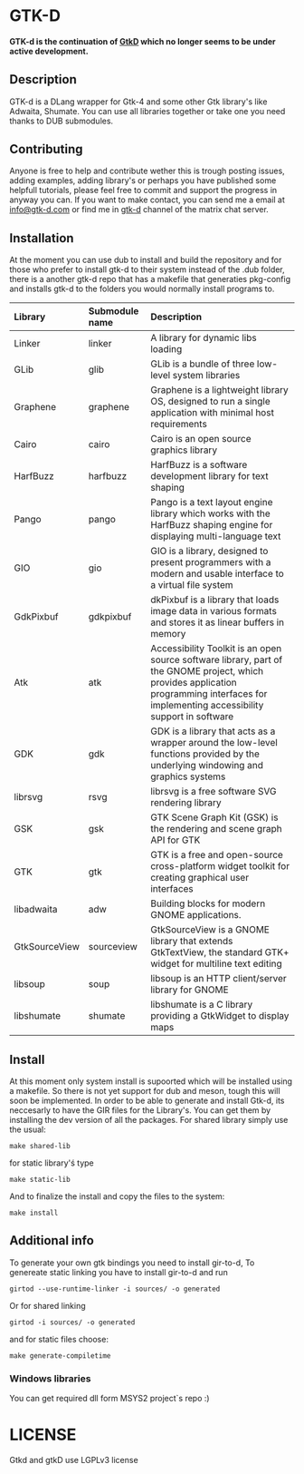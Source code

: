# GTK-D

#### GTK-d is the continuation of [GtkD](https://gtkd.org/) which no longer seems to be under active development. ####

## Description

GTK-d is a DLang wrapper for Gtk-4 and some other Gtk library's like Adwaita, Shumate. You can use all libraries together or take one you need thanks to DUB submodules.

## Contributing
Anyone is free to help and contribute wether this is trough posting issues, adding examples, adding library's or perhaps you have published some helpfull tutorials, please feel free to commit and support the progress in anyway you can. If you want to make contact, you can send me a email at info@gtk-d.com or find me in [gtk-d](https://matrix.to/#/#gtkd:matrix.org) channel of the matrix chat server.

## Installation
At the moment you can use dub to install and build the repository and for those who prefer to install gtk-d to their system instead of the .dub folder, there is a another gtk-d repo that has a makefile that generaties pkg-config and installs gtk-d to the folders you would normally install programs to.

| Library  | Submodule name | Description |
| :------- | :------------- | :---------- |
| Linker   | linker         | A library for dynamic libs loading |
| GLib     | glib           | GLib is a bundle of three low-level system libraries |
| Graphene | graphene       | Graphene is a lightweight library OS, designed to run a single application with minimal host requirements |
| Cairo   | cairo           | Cairo is an open source graphics library |
| HarfBuzz | harfbuzz | HarfBuzz is a software development library for text shaping |
| Pango | pango | Pango is a text layout engine library which works with the HarfBuzz shaping engine for displaying multi-language text |
| GIO | gio | GIO is a library, designed to present programmers with a modern and usable interface to a virtual file system |
| GdkPixbuf | gdkpixbuf | dkPixbuf is a library that loads image data in various formats and stores it as linear buffers in memory |
| Atk | atk | Accessibility Toolkit is an open source software library, part of the GNOME project, which provides application programming interfaces for implementing accessibility support in software |
| GDK | gdk | GDK is a library that acts as a wrapper around the low-level functions provided by the underlying windowing and graphics systems |
| librsvg | rsvg | librsvg is a free software SVG rendering library |
| GSK | gsk | GTK Scene Graph Kit (GSK) is the rendering and scene graph API for GTK |
| GTK | gtk | GTK is a free and open-source cross-platform widget toolkit for creating graphical user interfaces |
| libadwaita | adw |  Building blocks for modern GNOME applications. |
| GtkSourceView | sourceview | GtkSourceView is a GNOME library that extends GtkTextView, the standard GTK+ widget for multiline text editing |
| libsoup | soup | libsoup is an HTTP client/server library for GNOME |
| libshumate | shumate | libshumate is a C library providing a GtkWidget to display maps |

## Install 
At this moment only system install is supoorted which will be installed using a makefile. So there is not yet support for dub and meson, tough this will soon be implemented. In order to be able to generate and install Gtk-d, its neccesarly to have the GIR files for the Library's. You can get them by installing the dev version of all the packages. For shared library simply use the usual:
````
make shared-lib
````
for static library'ś type
````
make static-lib
````
And to finalize the install and copy the files to the system:
````
make install
````

## Additional info

To generate your own gtk bindings you need to install gir-to-d, 
To genereate static linking you have to install gir-to-d and run 
````
girtod --use-runtime-linker -i sources/ -o generated
````
Or for shared linking
````
girtod -i sources/ -o generated

````
and for static files choose:
````
make generate-compiletime
````


### Windows libraries
You can get required dll form MSYS2 project`s repo :)

# LICENSE
Gtkd and gtkD use LGPLv3 license